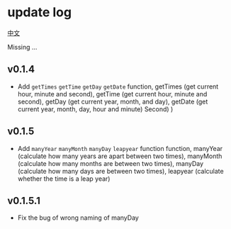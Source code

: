 # update log

[中文](./README_zh-cn.md)

Missing
...

## v0.1.4
  - Add `getTimes` `getTime` `getDay` `getDate` function, getTimes (get current hour, minute and second), getTime (get current hour, minute and second), getDay (get current year, month, and day), getDate (get current year, month, day, hour and minute) Second) )

## v0.1.5
  - Add `manyYear` `manyMonth` `manyDay` `leapyear` function function, manyYear (calculate how many years are apart between two times), manyMonth (calculate how many months are between two times), manyDay (calculate how many days are between two times), leapyear (calculate whether the time is a leap year)

## v0.1.5.1
  - Fix the bug of wrong naming of manyDay